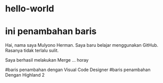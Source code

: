 # hello-world
# ini penambahan baris
Hai, nama saya Mulyono Herman.  Saya baru belajar menggunakan GitHub.  Rasanya tidak terlalu sulit.

Saya berhasil melakukan Merge ... horay

#baris penambahan dengan Visual Code Designer
#baris penambahan Dengan Highland 2 
